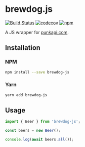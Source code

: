 # brewdog.js

[![Build Status](https://github.com/mikefrancis/brewdog.js/workflows/CI/badge.svg)](https://github.com/mikefrancis/brewdog.js/actions?query=workflow%3ACI) [![codecov](https://codecov.io/gh/mikefrancis/brewdog.js/branch/master/graph/badge.svg)](https://codecov.io/gh/mikefrancis/brewdog.js) [![npm](https://img.shields.io/npm/v/brewdog-js.svg)](https://www.npmjs.com/package/brewdog-js)

A JS wrapper for [punkapi.com](https://punkapi.com).

## Installation

### NPM

```bash
npm install --save brewdog-js
```

### Yarn

```bash
yarn add brewdog-js
```

## Usage

```javascript
import { Beer } from 'brewdog-js';

const beers = new Beer();

console.log(await beers.all());
```
